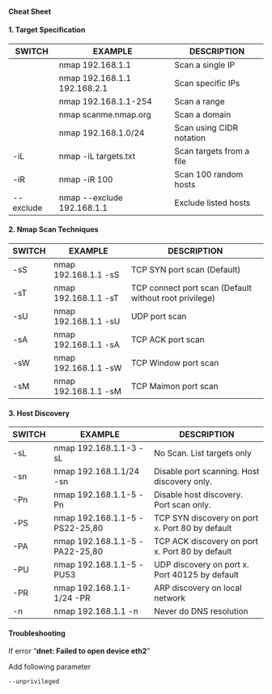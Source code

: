 


#### Cheat Sheet


#### 1. Target Specification

| SWITCH    | EXAMPLE                      | DESCRIPTION              |
| --------- | ---------------------------- | ------------------------ |
|           | nmap 192.168.1.1             | Scan a single IP         |
|           | nmap 192.168.1.1 192.168.2.1 | Scan specific IPs        |
|           | nmap 192.168.1.1-254         | Scan a range             |
|           | nmap scanme.nmap.org         | Scan a domain            |
|           | nmap 192.168.1.0/24          | Scan using CIDR notation |
| -iL       | nmap -iL targets.txt         | Scan targets from a file |
| -iR       | nmap -iR 100                 | Scan 100 random hosts    |
| --exclude | nmap --exclude 192.168.1.1   | Exclude listed hosts     |


#### 2. Nmap Scan Techniques

| SWITCH | EXAMPLE | DESCRIPTION |
|--------|---------|-------------|
| -sS | nmap 192.168.1.1 -sS | TCP SYN port scan (Default) |
| -sT | nmap 192.168.1.1 -sT | TCP connect port scan (Default without root privilege) |
| -sU | nmap 192.168.1.1 -sU | UDP port scan |
| -sA | nmap 192.168.1.1 -sA | TCP ACK port scan |
| -sW | nmap 192.168.1.1 -sW | TCP Window port scan |
| -sM | nmap 192.168.1.1 -sM | TCP Maimon port scan |


#### 3. Host Discovery

| SWITCH | EXAMPLE | DESCRIPTION |
|--------|---------|-------------|
| -sL | nmap 192.168.1.1-3 -sL | No Scan. List targets only |
| -sn | nmap 192.168.1.1/24 -sn | Disable port scanning. Host discovery only. |
| -Pn | nmap 192.168.1.1-5 -Pn | Disable host discovery. Port scan only. |
| -PS | nmap 192.168.1.1-5 -PS22-25,80 | TCP SYN discovery on port x. Port 80 by default |
| -PA | nmap 192.168.1.1-5 -PA22-25,80 | TCP ACK discovery on port x. Port 80 by default |
| -PU | nmap 192.168.1.1-5 -PU53 | UDP discovery on port x. Port 40125 by default |
| -PR | nmap 192.168.1.1-1/24 -PR | ARP discovery on local network |
| -n | nmap 192.168.1.1 -n | Never do DNS resolution |




#### Troubleshooting

If error “**dnet: Failed to open device eth2**“

Add following parameter

```
--unprivileged
```

